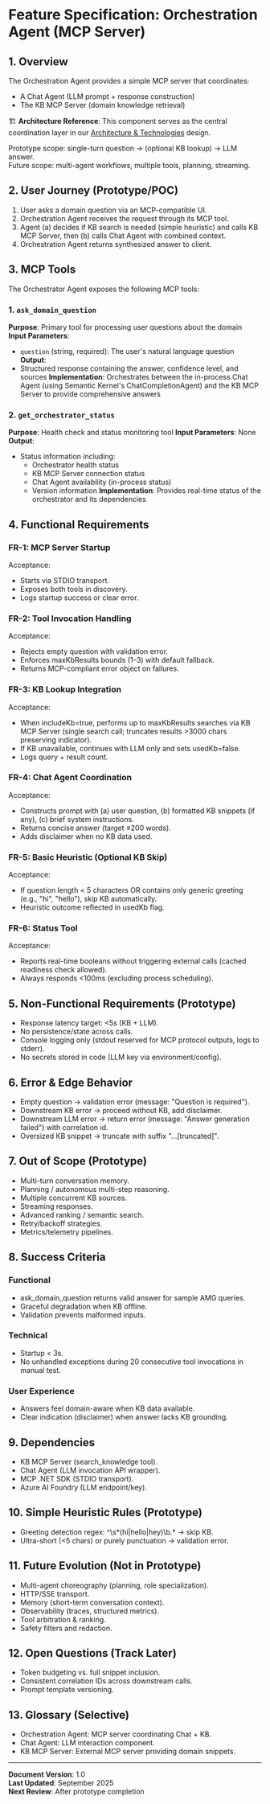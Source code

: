 # Feature Specification: Orchestration Agent (MCP Server)

## 1. Overview
The Orchestration Agent provides a simple MCP server that coordinates:
- A Chat Agent (LLM prompt + response construction)
- The KB MCP Server (domain knowledge retrieval)

🏗️ **Architecture Reference**: This component serves as the central coordination layer in our [Architecture & Technologies](../04-architecture-technologies.md) design.

Prototype scope: single-turn question → (optional KB lookup) → LLM answer.  
Future scope: multi-agent workflows, multiple tools, planning, streaming.

## 2. User Journey (Prototype/POC)
1. User asks a domain question via an MCP-compatible UI.
2. Orchestration Agent receives the request through its MCP tool.
3. Agent (a) decides if KB search is needed (simple heuristic) and calls KB MCP Server, then (b) calls Chat Agent with combined context.
4. Orchestration Agent returns synthesized answer to client.

## 3. MCP Tools

The Orchestrator Agent exposes the following MCP tools:

### 1. `ask_domain_question`
**Purpose**: Primary tool for processing user questions about the domain
**Input Parameters**:
- `question` (string, required): The user's natural language question
**Output**: 
- Structured response containing the answer, confidence level, and sources
**Implementation**: Orchestrates between the in-process Chat Agent (using Semantic Kernel's ChatCompletionAgent) and the KB MCP Server to provide comprehensive answers

### 2. `get_orchestrator_status`
**Purpose**: Health check and status monitoring tool
**Input Parameters**: None
**Output**: 
- Status information including:
  - Orchestrator health status
  - KB MCP Server connection status
  - Chat Agent availability (in-process status)
  - Version information
**Implementation**: Provides real-time status of the orchestrator and its dependencies

## 4. Functional Requirements

### FR-1: MCP Server Startup
Acceptance:
- Starts via STDIO transport.
- Exposes both tools in discovery.
- Logs startup success or clear error.

### FR-2: Tool Invocation Handling
Acceptance:
- Rejects empty question with validation error.
- Enforces maxKbResults bounds (1–3) with default fallback.
- Returns MCP-compliant error object on failures.

### FR-3: KB Lookup Integration
Acceptance:
- When includeKb=true, performs up to maxKbResults searches via KB MCP Server (single search call; truncates results >3000 chars preserving indicator).
- If KB unavailable, continues with LLM only and sets usedKb=false.
- Logs query + result count.

### FR-4: Chat Agent Coordination
Acceptance:
- Constructs prompt with (a) user question, (b) formatted KB snippets (if any), (c) brief system instructions.
- Returns concise answer (target ≤200 words).
- Adds disclaimer when no KB data used.

### FR-5: Basic Heuristic (Optional KB Skip)
Acceptance:
- If question length < 5 characters OR contains only generic greeting (e.g., "hi", "hello"), skip KB automatically.
- Heuristic outcome reflected in usedKb flag.

### FR-6: Status Tool
Acceptance:
- Reports real-time booleans without triggering external calls (cached readiness check allowed).
- Always responds <100ms (excluding process scheduling).

## 5. Non-Functional Requirements (Prototype)
- Response latency target: <5s (KB + LLM).
- No persistence/state across calls.
- Console logging only (stdout reserved for MCP protocol outputs, logs to stderr).
- No secrets stored in code (LLM key via environment/config).

## 6. Error & Edge Behavior
- Empty question → validation error (message: "Question is required").
- Downstream KB error → proceed without KB, add disclaimer.
- Downstream LLM error → return error (message: "Answer generation failed") with correlation id.
- Oversized KB snippet → truncate with suffix "...[truncated]".

## 7. Out of Scope (Prototype)
- Multi-turn conversation memory.
- Planning / autonomous multi-step reasoning.
- Multiple concurrent KB sources.
- Streaming responses.
- Advanced ranking / semantic search.
- Retry/backoff strategies.
- Metrics/telemetry pipelines.

## 8. Success Criteria

### Functional
- ask_domain_question returns valid answer for sample AMG queries.
- Graceful degradation when KB offline.
- Validation prevents malformed inputs.

### Technical
- Startup < 3s.
- No unhandled exceptions during 20 consecutive tool invocations in manual test.

### User Experience
- Answers feel domain-aware when KB data available.
- Clear indication (disclaimer) when answer lacks KB grounding.

## 9. Dependencies
- KB MCP Server (search_knowledge tool).
- Chat Agent (LLM invocation API wrapper).
- MCP .NET SDK (STDIO transport).
- Azure AI Foundry (LLM endpoint/key).

## 10. Simple Heuristic Rules (Prototype)
- Greeting detection regex: ^\s*(hi|hello|hey)\b.* → skip KB.
- Ultra-short (<5 chars) or purely punctuation → validation error.

## 11. Future Evolution (Not in Prototype)
- Multi-agent choreography (planning, role specialization).
- HTTP/SSE transport.
- Memory (short-term conversation context).
- Observability (traces, structured metrics).
- Tool arbitration & ranking.
- Safety filters and redaction.

## 12. Open Questions (Track Later)
- Token budgeting vs. full snippet inclusion.
- Consistent correlation IDs across downstream calls.
- Prompt template versioning.

## 13. Glossary (Selective)
- Orchestration Agent: MCP server coordinating Chat + KB.
- Chat Agent: LLM interaction component.
- KB MCP Server: External MCP server providing domain snippets.

---

**Document Version**: 1.0  
**Last Updated**: September 2025  
**Next Review**: After prototype completion

